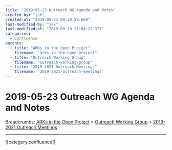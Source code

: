 ```yaml
---
title: "2019-05-23 Outreach WG Agenda and Notes"
created-by: "jak"
created-at: "2019-05-23 09:30:58.669"
last-modified-by: "jak"
last-modified-at: "2019-09-10 21:04:22.377"
categories:
  - confluence
parents:
  - title: "ARKs in the Open Project"
    filename: "arks-in-the-open-project"
  - title: "Outreach Working Group"
    filename: "outreach-working-group"
  - title: "2019-2021 Outreach Meetings"
    filename: "2019-2021-outreach-meetings"
---
```


# 2019-05-23 Outreach WG Agenda and Notes

Breadcrumbs: [ARKs in the Open Project](arks-in-the-open-project.md) > [Outreach Working Group](outreach-working-group.md) > [2019-2021 Outreach Meetings](2019-2021-outreach-meetings.md)


---

[[category.confluence]]
